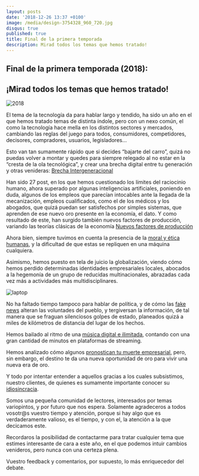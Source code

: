 ```yaml
---
layout: posts
date: '2018-12-26 13:37 +0100'
image: /media/design-3754328_960_720.jpg
disqus: true
published: true
title: Final de la primera temporada
description: Mirad todos los temas que hemos tratado!
---
```

## Final de la primera temporada (2018):

## ¡Mirad todos los temas que hemos tratado!


![2018]({{site.baseurl}}/media/design-3754328_960_720.jpg)

El tema de la tecnología da para hablar largo y tendido, ha sido un año en el que hemos tratado temas de distinta índole, pero con un nexo común, el como la tecnología hace mella en los distintos sectores y mercados, cambiando las reglas del juego para todos, consumidores, competidores, decisores, compradores, usuarios, legisladores… 

Esto van tan sumamente rápido que si decides “bajarte del carro”, quizá no puedas volver a montar y quedes para siempre relegado al no estar en la “cresta de la ola tecnológica”, y crear una brecha digital entre tu generación y otras venideras: [Brecha Intergeneracional](http://davidnilo.com/2018/09/04/brecha-intergeneracional-digital/ "Brecha Intergeneracional")

Han sido 27 post, en los que hemos cuestionado los límites del raciocinio humano, ahora superado por algunas inteligencias artificiales, poniendo en duda, algunos de los empleos que parecían intocables ante la llegada de la mecanización, empleos cualificados, como el de los médicos y los abogados, que quizá puedan ser satisfechos por simples sistemas, que aprenden de ese nuevo oro presente en la economía, el dato. Y como resultado de este, han surgido también nuevos factores de producción, variando las teorías clásicas de la economía [Nuevos factores de producción](http://davidnilo.com/2018/10/09/nuevos-factores-de-producci-n/)

Ahora bien, siempre tuvimos en cuenta la presencia de la [moral y ética humanas](http://davidnilo.com/2018/10/03/tica-vs-estad-stica/), y la dificultad de que estas se repliquen en una máquina cualquiera. 

Asimismo, hemos puesto en tela de juicio la globalización, viendo cómo hemos perdido determinadas identidades empresariales locales, abocados a la hegemonía de un grupo de reducidas multinacionales, abrazadas cada vez más a actividades más multidisciplinares.

![laptop]({{site.baseurl}}/media/laptop-2548104_960_720.jpg)


No ha faltado tiempo tampoco para hablar de política, y de cómo las [fake news](http://davidnilo.com/2018/06/04/los-golpes-de-estado-del-siglo-xxi/) alteran las voluntades del pueblo, y tergiversan la información, de tal manera que se fraguan silenciosos golpes de estado, planeados quizá a miles de kilómetros de distancia del lugar de los hechos.

Hemos bailado al ritmo de una [música digital e ilimitada](http://davidnilo.com/2018/06/26/m-sica-maestro/), contando con una gran cantidad de minutos en plataformas de streaming. 

Hemos analizado cómo algunos [pronostican tu muerte empresarial](http://davidnilo.com/2018/10/30/pronosticaron-tu-muerte-pero-lleg-tu-edad-de-oro/), pero, sin embargo, el destino te da una nueva oportunidad de oro para vivir una nueva era de oro.

Y todo por intentar entender a aquellos gracias a los cuales subsistimos, nuestro clientes, de quienes es sumamente importante conocer su [idiosincracia](http://davidnilo.com/2018/07/24/conocer-la-idiosincracia-de-tus-clientes/).

Somos una pequeña comunidad de lectores, interesados por temas variopintos, y por futuro que nos espera. Solamente agradeceros a todos vosotr@s vuestro tiempo y atención, porque si hay algo que es verdaderamente valioso, es el tiempo, y con el, la atención a la que decicamos este.

Recordaros la posibilidad de contactarme para tratar cualquier tema que estimes interesante de cara a este año, en el que podemos intuir cambios venideros, pero nunca con una certeza plena.

Vuestro feedback y comentarios, por supuesto, lo más enriquecedor del debate.


